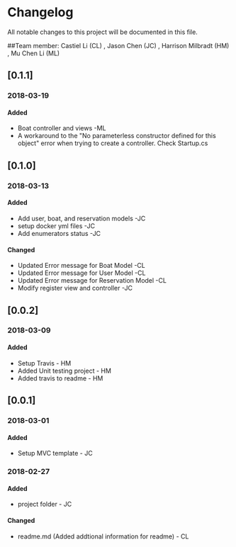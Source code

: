 # Changelog
All notable changes to this project will be documented in this file.

##Team member: Castiel Li (CL) , Jason Chen (JC) , Harrison Milbradt (HM) , Mu Chen Li (ML)

## [0.1.1]
### 2018-03-19
#### Added
* Boat controller and views -ML
* A workaround to the "No parameterless constructor defined for this object" error when trying to create a controller. Check Startup.cs


## [0.1.0]
### 2018-03-13
#### Added
* Add user, boat, and reservation models -JC
* setup docker yml files -JC
* Add enumerators status -JC

#### Changed
* Updated Error message for Boat Model -CL
* Updated Error message for User Model -CL
* Updated Error message for Reservation Model -CL
* Modify register view and controller -JC

## [0.0.2]
### 2018-03-09
#### Added
* Setup Travis - HM
* Added Unit testing project - HM
* Added travis to readme - HM

## [0.0.1]
### 2018-03-01
#### Added
* Setup MVC template - JC

### 2018-02-27
#### Added
* project folder - JC

#### Changed
* readme.md (Added addtional information for readme) - CL